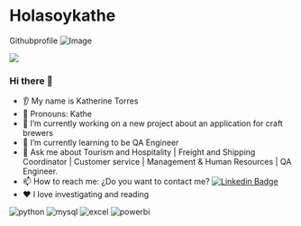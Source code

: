 # Holasoykathe
Githubprofile
![Image](https://github.com/user-attachments/assets/c83c4524-4a3c-4a4e-92d8-f9739f66a071)

[![](https://img.shields.io/badge/LinkedIn-0077B5?style=for-the-badge&logo=linkedin&logoColor=white)](https://www.linkedin.com/in/katherine-trodriguez/)

### Hi there 👋
* 👂 My name is Katherine Torres
* 👩 Pronouns: Kathe
* 🔭 I’m currently working on a new project about an application for craft brewers
* 🌱 I’m currently learning to be QA Engineer
* 💬 Ask me about Tourism and Hospitality | Freight and Shipping Coordinator | Customer service | Management & Human Resources | QA Engineer.
* 📫 How to reach me: ¿Do you want to contact me? [![Linkedin Badge](https://img.shields.io/badge/-Kathe-blue?style=flat&logo=Linkedin&logoColor=white)](https://www.linkedin.com/in/katherine-trodriguez/)
* ❤️ I love investigating and reading

<div id="header" align="left">
    <img decoding="async" src="https://img.shields.io/badge/Python-3776AB?style=for-the-badge&logo=python&logoColor=white" alt="python"/>
  </a>
    <img decoding="async" src="https://img.shields.io/badge/MySQL-6DB33F?style=for-the-badge&logo=mysql&logoColor=white" alt="mysql"/>
  </a>
 <img decoding="async" src="https://img.shields.io/badge/Microsoft_Excel-217346?style=for-the-badge&logo=microsoft-excel&logoColor=white" alt="excel"/>
  </a>
 <img decoding="async" src="https://img.shields.io/badge/Power_BI-FFBE00?style=for-the-badge&logo=Power-BI&logoColor=white" alt="powerbi"/>
  </a>

</div>
